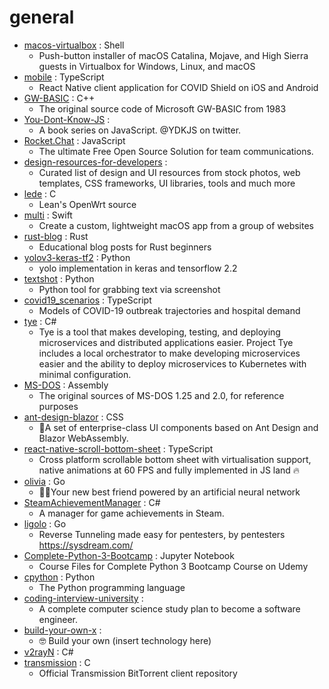 # general
- [macos-virtualbox](https://github.com/myspaghetti/macos-virtualbox) : Shell
  - Push-button installer of macOS Catalina, Mojave, and High Sierra guests in Virtualbox for Windows, Linux, and macOS
- [mobile](https://github.com/CovidShield/mobile) : TypeScript
  - React Native client application for COVID Shield on iOS and Android
- [GW-BASIC](https://github.com/microsoft/GW-BASIC) : C++
  - The original source code of Microsoft GW-BASIC from 1983
- [You-Dont-Know-JS](https://github.com/getify/You-Dont-Know-JS) : 
  - A book series on JavaScript. @YDKJS on twitter.
- [Rocket.Chat](https://github.com/RocketChat/Rocket.Chat) : JavaScript
  - The ultimate Free Open Source Solution for team communications.
- [design-resources-for-developers](https://github.com/bradtraversy/design-resources-for-developers) : 
  - Curated list of design and UI resources from stock photos, web templates, CSS frameworks, UI libraries, tools and much more
- [lede](https://github.com/coolsnowwolf/lede) : C
  - Lean's OpenWrt source
- [multi](https://github.com/hkgumbs/multi) : Swift
  - Create a custom, lightweight macOS app from a group of websites
- [rust-blog](https://github.com/pretzelhammer/rust-blog) : Rust
  - Educational blog posts for Rust beginners
- [yolov3-keras-tf2](https://github.com/emadboctorx/yolov3-keras-tf2) : Python
  - yolo implementation in keras and tensorflow 2.2
- [textshot](https://github.com/ianzhao05/textshot) : Python
  - Python tool for grabbing text via screenshot
- [covid19_scenarios](https://github.com/neherlab/covid19_scenarios) : TypeScript
  - Models of COVID-19 outbreak trajectories and hospital demand
- [tye](https://github.com/dotnet/tye) : C#
  - Tye is a tool that makes developing, testing, and deploying microservices and distributed applications easier. Project Tye includes a local orchestrator to make developing microservices easier and the ability to deploy microservices to Kubernetes with minimal configuration.
- [MS-DOS](https://github.com/microsoft/MS-DOS) : Assembly
  - The original sources of MS-DOS 1.25 and 2.0, for reference purposes
- [ant-design-blazor](https://github.com/ant-design-blazor/ant-design-blazor) : CSS
  - 🌈A set of enterprise-class UI components based on Ant Design and Blazor WebAssembly.
- [react-native-scroll-bottom-sheet](https://github.com/rgommezz/react-native-scroll-bottom-sheet) : TypeScript
  - Cross platform scrollable bottom sheet with virtualisation support, native animations at 60 FPS and fully implemented in JS land 🔥
- [olivia](https://github.com/olivia-ai/olivia) : Go
  - 💁‍♀️Your new best friend powered by an artificial neural network
- [SteamAchievementManager](https://github.com/gibbed/SteamAchievementManager) : C#
  - A manager for game achievements in Steam.
- [ligolo](https://github.com/sysdream/ligolo) : Go
  - Reverse Tunneling made easy for pentesters, by pentesters https://sysdream.com/
- [Complete-Python-3-Bootcamp](https://github.com/Pierian-Data/Complete-Python-3-Bootcamp) : Jupyter Notebook
  - Course Files for Complete Python 3 Bootcamp Course on Udemy
- [cpython](https://github.com/python/cpython) : Python
  - The Python programming language
- [coding-interview-university](https://github.com/jwasham/coding-interview-university) : 
  - A complete computer science study plan to become a software engineer.
- [build-your-own-x](https://github.com/danistefanovic/build-your-own-x) : 
  - 🤓 Build your own (insert technology here)
- [v2rayN](https://github.com/2dust/v2rayN) : C#
- [transmission](https://github.com/transmission/transmission) : C
  - Official Transmission BitTorrent client repository
